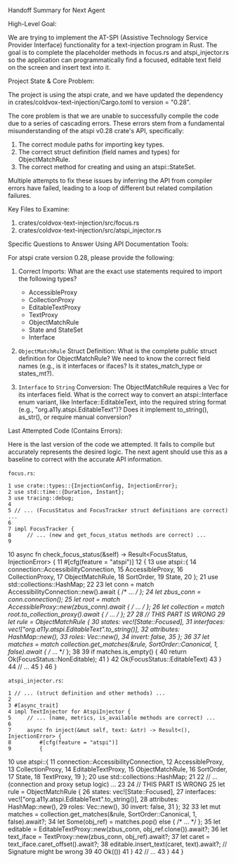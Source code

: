 Handoff Summary for Next Agent

  High-Level Goal:

  We are trying to implement the AT-SPI (Assistive Technology Service Provider Interface) functionality for a text-injection program in Rust. The goal is to
  complete the placeholder methods in focus.rs and atspi_injector.rs so the application can programmatically find a focused, editable text field on the screen
  and insert text into it.

  Project State & Core Problem:

  The project is using the atspi crate, and we have updated the dependency in crates/coldvox-text-injection/Cargo.toml to version = "0.28".

  The core problem is that we are unable to successfully compile the code due to a series of cascading errors. These errors stem from a fundamental
  misunderstanding of the atspi v0.28 crate's API, specifically:
   1. The correct module paths for importing key types.
   2. The correct struct definition (field names and types) for ObjectMatchRule.
   3. The correct method for creating and using an atspi::StateSet.

  Multiple attempts to fix these issues by inferring the API from compiler errors have failed, leading to a loop of different but related compilation failures.

  Key Files to Examine:

   1. crates/coldvox-text-injection/src/focus.rs
   2. crates/coldvox-text-injection/src/atspi_injector.rs

  Specific Questions to Answer Using API Documentation Tools:

  For atspi crate version 0.28, please provide the following:

   1. Correct Imports: What are the exact use statements required to import the following types?
       * AccessibleProxy
       * CollectionProxy
       * EditableTextProxy
       * TextProxy
       * ObjectMatchRule
       * State and StateSet
       * Interface

   2. `ObjectMatchRule` Struct Definition: What is the complete public struct definition for ObjectMatchRule? We need to know the correct field names (e.g., is it
      interfaces or ifaces? Is it states_match_type or states_mt?).

   3. `Interface` to `String` Conversion: The ObjectMatchRule requires a Vec<String> for its interfaces field. What is the correct way to convert an
      atspi::Interface enum variant, like Interface::EditableText, into the required string format (e.g., "org.a11y.atspi.EditableText")? Does it implement
      to_string(), as_str(), or require manual conversion?

  Last Attempted Code (Contains Errors):

  Here is the last version of the code we attempted. It fails to compile but accurately represents the desired logic. The next agent should use this as a
  baseline to correct with the accurate API information.

  `focus.rs`:

    1 use crate::types::{InjectionConfig, InjectionError};
    2 use std::time::{Duration, Instant};
    3 use tracing::debug;
    4
    5 // ... (FocusStatus and FocusTracker struct definitions are correct) ...
    6
    7 impl FocusTracker {
    8     // ... (new and get_focus_status methods are correct) ...
    9
   10     async fn check_focus_status(&self) -> Result<FocusStatus, InjectionError> {
   11         #[cfg(feature = "atspi")]
   12         {
   13             use atspi::{
   14                 connection::AccessibilityConnection,
   15                 AccessibleProxy,
   16                 CollectionProxy,
   17                 ObjectMatchRule,
   18                 SortOrder,
   19                 State,
   20             };
   21             use std::collections::HashMap;
   22
   23             let conn = match AccessibilityConnection::new().await { /* ... */ };
   24             let zbus_conn = conn.connection();
   25             let root = match AccessibleProxy::new(zbus_conn).await { /* ... */ };
   26             let collection = match root.to_collection_proxy().await { /* ... */ };
   27
   28             // THIS PART IS WRONG
   29             let rule = ObjectMatchRule {
   30                 states: vec![State::Focused],
   31                 interfaces: vec!["org.a11y.atspi.EditableText".to_string()],
   32                 attributes: HashMap::new(),
   33                 roles: Vec::new(),
   34                 invert: false,
   35             };
   36
   37             let matches = match collection.get_matches(&rule, SortOrder::Canonical, 1, false).await { /* ... */ };
   38
   39             if matches.is_empty() {
   40                 return Ok(FocusStatus::NonEditable);
   41             }
   42             Ok(FocusStatus::EditableText)
   43         }
   44         // ...
   45     }
   46 }

  `atspi_injector.rs`:

    1 // ... (struct definition and other methods) ...
    2
    3 #[async_trait]
    4 impl TextInjector for AtspiInjector {
    5     // ... (name, metrics, is_available methods are correct) ...
    6
    7     async fn inject(&mut self, text: &str) -> Result<(), InjectionError> {
    8         #[cfg(feature = "atspi")]
    9         {
   10             use atspi::{
   11                 connection::AccessibilityConnection,
   12                 AccessibleProxy,
   13                 CollectionProxy,
   14                 EditableTextProxy,
   15                 ObjectMatchRule,
   16                 SortOrder,
   17                 State,
   18                 TextProxy,
   19             };
   20             use std::collections::HashMap;
   21
   22             // ... (connection and proxy setup logic) ...
   23
   24             // THIS PART IS WRONG
   25             let rule = ObjectMatchRule {
   26                 states: vec![State::Focused],
   27                 interfaces: vec!["org.a11y.atspi.EditableText".to_string()],
   28                 attributes: HashMap::new(),
   29                 roles: Vec::new(),
   30                 invert: false,
   31             };
   32
   33             let mut matches = collection.get_matches(&rule, SortOrder::Canonical, 1, false).await?;
   34             let Some(obj_ref) = matches.pop() else { /* ... */ };
   35             let editable = EditableTextProxy::new(zbus_conn, obj_ref.clone()).await?;
   36             let text_iface = TextProxy::new(zbus_conn, obj_ref).await?;
   37             let caret = text_iface.caret_offset().await?;
   38             editable.insert_text(caret, text).await?; // Signature might be wrong
   39
   40             Ok(())
   41         }
   42         // ...
   43     }
   44 }
